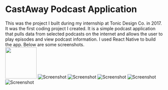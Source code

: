 # CastAway Podcast Application
This was the project I built during my internship at Tonic Design Co. in 2017. 
It was the first coding project I created. It is a simple podcast application
that pulls data from selected podcasts on the internet and allows the user
to play episodes and view podcast information. I used React Native to build
the app. Below are some screenshots.<br/>
<img src="https://github.com/jakecimba/CastAway/tree/master/imgs/all_podcasts.png" style="width: 100px;"/>
![Screenshot](imgs/all_podcasts.png)
![Screenshot](imgs/the_daily.png)
![Screenshot](imgs/play.png)
![Screenshot](imgs/play_2.png)
![Screenshot](imgs/episode_info.png)
